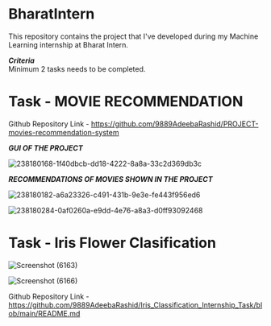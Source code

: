 # BharatIntern
This repository contains the project that I've developed during my Machine Learning internship at Bharat Intern.   
   
   ***Criteria***   
   Minimum 2 tasks needs to be completed.   
   
# Task - MOVIE RECOMMENDATION   

Github Repository Link - https://github.com/9889AdeebaRashid/PROJECT-movies-recommendation-system

***GUI OF THE PROJECT***

![238180168-1f40dbcb-dd18-4222-8a8a-33c2d369db3c](https://github.com/9889AdeebaRashid/BharatIntern/assets/80636537/dd1709bf-0ea2-4646-bb66-ab90fd3ce6c9)

***RECOMMENDATIONS OF MOVIES SHOWN IN THE PROJECT***

![238180182-a6a23326-c491-431b-9e3e-fe443f956ed6](https://github.com/9889AdeebaRashid/BharatIntern/assets/80636537/7dbec28c-1dd7-46a0-8d31-46135cf08b63)

![238180284-0af0260a-e9dd-4e76-a8a3-d0ff93092468](https://github.com/9889AdeebaRashid/BharatIntern/assets/80636537/ca08f3bf-e20f-418c-8b07-19e8805a5f56)

# Task - Iris Flower Clasification

![Screenshot (6163)](https://github.com/9889AdeebaRashid/BharatIntern/assets/80636537/892e013d-d49d-400e-bf08-84063a818012)

![Screenshot (6166)](https://github.com/9889AdeebaRashid/BharatIntern/assets/80636537/92a6fe4f-6567-4167-97b5-e09bb5e98eb1)


Github Repository Link - https://github.com/9889AdeebaRashid/Iris_Classification_Internship_Task/blob/main/README.md





